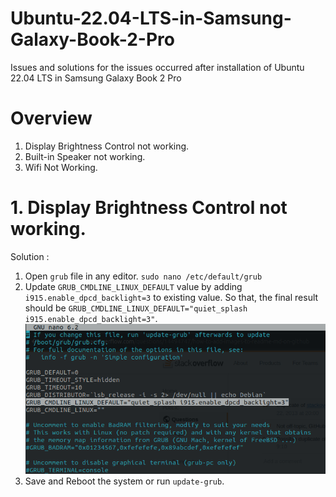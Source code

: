 # Ubuntu-22.04-LTS-in-Samsung-Galaxy-Book-2-Pro
Issues and solutions for the issues occurred after installation of Ubuntu 22.04 LTS in Samsung Galaxy Book 2 Pro

# Overview
1. Display Brightness Control not working.
2. Built-in Speaker not working.
3. Wifi Not Working.

# 1. Display Brightness Control not working.
Solution : 
1. Open `grub` file in any editor.
   ` sudo nano /etc/default/grub `
2. Update `GRUB_CMDLINE_LINUX_DEFAULT` value by adding `i915.enable_dpcd_backlight=3` to existing value.
   So that, the final result should be `GRUB_CMDLINE_LINUX_DEFAULT="quiet_splash i915.enable_dpcd_backlight=3"`.
   ![alt text](https://github.com/pkshahid/Ubuntu-22.04-LTS-in-Samsung-Galaxy-Book-2-Pro/blob/main/brightness.png?raw=true)
4. Save and Reboot the system or run `update-grub`.
